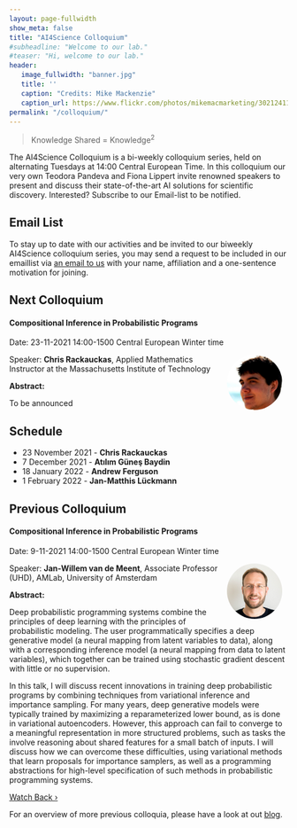 ```yaml
---
layout: page-fullwidth 
show_meta: false
title: "AI4Science Colloquium"
#subheadline: "Welcome to our lab."
#teaser: "Hi, welcome to our lab."
header:
   image_fullwidth: "banner.jpg"
   title: ''
   caption: "Credits: Mike Mackenzie"
   caption_url: https://www.flickr.com/photos/mikemacmarketing/30212411048
permalink: "/colloquium/"
---
```

> Knowledge Shared = Knowledge<sup>2</sup>


The AI4Science Colloquium is a bi-weekly colloquium series, held on alternating Tuesdays at 14:00 Central European Time. In this colloquium our very own Teodora Pandeva and Fiona Lippert invite renowned speakers to present and discuss their state-of-the-art AI solutions for scientific discovery. Interested? Subscribe to our Email-list to be notified.

## Email List
To stay up to date with our activities and be invited to our biweekly AI4Science colloquium series, you may send a request to be included in our emaillist via [an email to us][9] with your name, affiliation and a one-sentence motivation for joining.

## Next Colloquium

#### Compositional Inference in Probabilistic Programs 

Date: 23-11-2021 14:00-1500 Central European Winter time


 <img src="../people/ChrisRackauckas.jpeg"
     alt="ChrisRackauckas"
     width="100"
     style="float: right; margin-right: 10px; border-radius:50%;" />


Speaker: **Chris Rackauckas**, Applied Mathematics Instructor at the Massachusetts Institute of Technology

**Abstract:** <br/>

To be announced

## Schedule

- 23 November 2021 - **Chris Rackauckas**
- 7 December 2021 - **Atılım Güneş Baydin**
- 18 January 2022 - **Andrew Ferguson**
- 1 February 2022 - **Jan-Matthis Lückmann**

## Previous Colloquium

#### Compositional Inference in Probabilistic Programs 

Date: 9-11-2021 14:00-1500 Central European Winter time


 <img src="../people/JanWillemVanDeMeent.jpeg"
     alt="JanWillem"
     width="100"
     style="float: right; margin-right: 10px; border-radius:50%;" />


Speaker: **Jan-Willem van de Meent**, Associate Professor (UHD), AMLab, University of Amsterdam

**Abstract:** <br/>

Deep probabilistic programming systems combine the principles of deep learning with the principles of probabilistic modeling. The user programmatically specifies a deep generative model (a neural mapping from latent variables to data), along with a corresponding inference model (a neural mapping from data to latent variables), which together can be trained using stochastic gradient descent with little or no supervision.

In this talk, I will discuss recent innovations in training deep probabilistic programs by combining techniques from variational inference and importance sampling. For many years, deep generative models were typically trained by maximizing a reparameterized lower bound, as is done in variational autoencoders. However, this approach can fail to converge to a meaningful representation in more structured problems, such as tasks the involve reasoning about shared features for a small batch of inputs. I will discuss how we can overcome these difficulties, using variational methods that learn proposals for importance samplers, as well as a programming abstractions for high-level specification of such methods in probabilistic programming systems.

<a class="radius button small" href="https://drive.google.com/file/d/12QHeLakkguFd9mLA9I2ylcqVeUEyVS2R/view?usp=sharing">Watch Back ›</a>

For an overview of more  previous colloquia, please have a look at out [blog][2].

[1]: https://bereau.group/
[2]: /blog/
[9]: /contact/
[3]:https://github.com/undark-lab/swyft
[4]:https://arxiv.org/abs/2011.13951
[5]:http://www.mathben.com/
[6]:https://pubs.acs.org/doi/10.1021/acs.jctc.0c00981
[7]:https://github.com/Ensing-Laboratory/FABULOUS

